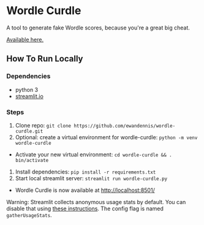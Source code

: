 # Wordle Curdle

A tool to generate fake Wordle scores, because you're a great big cheat.

[Available here.](https://share.streamlit.io/ewandennis/wordle-curdle/main/wordle-curdle.py)

## How To Run Locally

### Dependencies
 - python 3
 - [streamlit.io](https://streamlit.io/)

### Steps
1. Clone repo: `git clone https://github.com/ewandennis/wordle-curdle.git`
1. Optional: create a virtual environment for wordle-curdle: `python -m venv wordle-curdle`
  - Activate your new virtual environment: `cd wordle-curdle && . bin/activate`
1. Install dependencies: `pip install -r requirements.txt`
1. Start local streamlit server: `streamlit run wordle-curdle.py`
  - Wordle Curdle is now available at [http://localhost:8501/](http://localhost:8501/)

Warning: Streamlit collects anonymous usage stats by default. You can disable that using [these instructions](https://docs.streamlit.io/library/advanced-features/configuration). The config flag is named `gatherUsageStats`.

